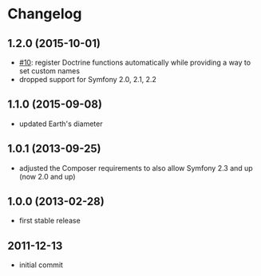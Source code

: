 # Changelog

## 1.2.0 (2015-10-01)

- [#10]: register Doctrine functions automatically while providing a way to set custom names
- dropped support for Symfony 2.0, 2.1, 2.2

[#10]: https://github.com/craue/CraueGeoBundle/issues/10

## 1.1.0 (2015-09-08)

- updated Earth's diameter

## 1.0.1 (2013-09-25)

- adjusted the Composer requirements to also allow Symfony 2.3 and up (now 2.0 and up)

## 1.0.0 (2013-02-28)

- first stable release

## 2011-12-13

- initial commit

